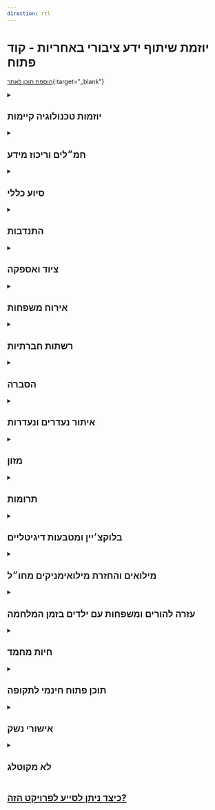 ```yaml
---
direction: rtl
---
```

# **יוזמת שיתוף ידע ציבורי באחריות - קוד פתוח**

[הוספת תוכן לאתר](<https://docs.google.com/forms/d/e/1FAIpQLSeZsW9WkleVF7-9Wtx6JKWTw9cInqJEpMocR54tZkwjAXPxRg/viewform>){:target="_blank"}

<details class="links-section">
<summary class="links-section-title" markdown="1">

## יוזמות טכנולוגיה קיימות

</summary>
<div class="links-section-content" markdown="1">
{% include_relative docs/_links/initiatives.md %}
</div>
</details>

<details class="links-section">
<summary class="links-section-title" markdown="1">

## חמ״לים וריכוז מידע

</summary>
<div class="links-section-content" markdown="1">
{% include_relative docs/_links/khamalim.md %}
</div>
</details>

<details class="links-section">
<summary class="links-section-title" markdown="1">

## סיוע כללי

</summary>
<div class="links-section-content" markdown="1">
{% include_relative docs/_links/general-assistance.md %}
</div>
</details>

<details class="links-section">
<summary class="links-section-title" markdown="1">

## התנדבות

</summary>
<div class="links-section-content" markdown="1">
{% include_relative docs/_links/volunteers.md %}
</div>
</details>

<details class="links-section">
<summary class="links-section-title" markdown="1">

## ציוד ואספקה

</summary>
<div class="links-section-content" markdown="1">
{% include_relative docs/_links/equipment.md %}
</div>
</details>

<details class="links-section">
<summary class="links-section-title" markdown="1">

## אירוח משפחות

</summary>
<div class="links-section-content" markdown="1">
{% include_relative docs/_links/host-family.md %}
</div>
</details>

<details class="links-section">
<summary class="links-section-title" markdown="1">

## רשתות חברתיות

</summary>
<div class="links-section-content" markdown="1">
{% include_relative docs/_links/social-networks.md %}
</div>
</details>

<details class="links-section">
<summary class="links-section-title" markdown="1">

## הסברה

</summary>
<div class="links-section-content" markdown="1">
{% include_relative docs/_links/hasbara.md %}
</div>
</details>

<details class="links-section">
<summary class="links-section-title" markdown="1">

## איתור נעדרים ונעדרות

</summary>
<div class="links-section-content" markdown="1">
{% include_relative docs/_links/needarim.md %}
</div>
</details>

<details class="links-section">
<summary class="links-section-title" markdown="1">

## מזון

</summary>
<div class="links-section-content" markdown="1">
{% include_relative docs/_links/food.md %}
</div>
</details>

<details class="links-section">
<summary class="links-section-title" markdown="1">

## תרומות

</summary>
<div class="links-section-content" markdown="1">
{% include_relative docs/_links/donations.md %}
</div>
</details>

<details class="links-section">
<summary class="links-section-title" markdown="1">

## בלוקצ׳יין ומטבעות דיגיטליים

</summary>
<div class="links-section-content" markdown="1">
{% include_relative docs/_links/blockchain.md %}
</div>
</details>

<details class="links-section">
<summary class="links-section-title" markdown="1">

## מילואים והחזרת מילואימניקים מחו״ל

</summary>
<div class="links-section-content" markdown="1">
{% include_relative docs/_links/miluimnikim-hul.md %}
</div>
</details>

<details class="links-section">
<summary class="links-section-title" markdown="1">

## עזרה להורים ומשפחות עם ילדים בזמן המלחמה

</summary>
<div class="links-section-content" markdown="1">
{% include_relative docs/_links/parenting.md %}
</div>
</details>

<details class="links-section">
<summary class="links-section-title" markdown="1">

## חיות מחמד

</summary>
<div class="links-section-content" markdown="1">
{% include_relative docs/_links/pets.md %}
</div>
</details>

<details class="links-section">
<summary class="links-section-title" markdown="1">

## תוכן פתוח חינמי לתקופה

</summary>
<div class="links-section-content" markdown="1">
{% include_relative docs/_links/free-content.md %}
</div>
</details>

<details class="links-section">
<summary class="links-section-title" markdown="1">

## אישורי נשק

</summary>
<div class="links-section-content" markdown="1">
{% include_relative docs/_links/neshek.md %}
</div>
</details>

<details class="links-section">
<summary class="links-section-title" markdown="1">

## לא מקוטלג

</summary>
<div class="links-section-content" markdown="1">
{% include_relative docs/_links/uncategorized.md %}
</div>
</details>

## [כיצד ניתן לסייע לפרויקט הזה?](./docs/contribute)
